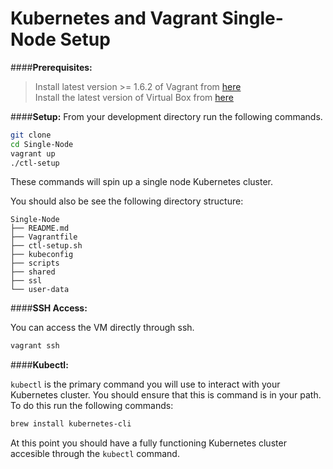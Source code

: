 # Kubernetes and Vagrant Single-Node Setup


####**Prerequisites:** 
> Install latest version >= 1.6.2 of Vagrant from [here](www.vagrantup.com/downloads.html)  
> Install the latest version of Virtual Box from [here](https://www.virtualbox.org/wiki/Downloads)  

####**Setup:**
From your development directory run the following commands.

```sh
git clone
cd Single-Node
vagrant up
./ctl-setup
```
These commands will spin up a single node Kubernetes cluster. 

You should also be see the following directory structure:

```
Single-Node
├── README.md
├── Vagrantfile
├── ctl-setup.sh
├── kubeconfig
├── scripts
├── shared
├── ssl
└── user-data
```

####**SSH Access:**

You can access the VM directly through ssh.

```sh
vagrant ssh
```

####**Kubectl:**

```kubectl``` is the primary command you will use to interact with your Kubernetes cluster. You should ensure that this is command is in your path. To do this run the following commands:

```sh
brew install kubernetes-cli
```  
At this point you should have a fully functioning Kubernetes cluster accesible through the ```kubectl``` command. 
